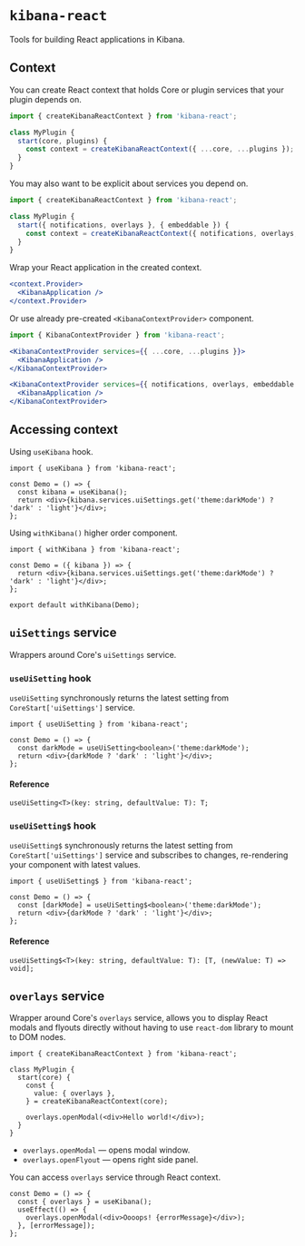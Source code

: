 # `kibana-react`

Tools for building React applications in Kibana.

## Context

You can create React context that holds Core or plugin services that your plugin depends on.

```ts
import { createKibanaReactContext } from 'kibana-react';

class MyPlugin {
  start(core, plugins) {
    const context = createKibanaReactContext({ ...core, ...plugins });
  }
}
```

You may also want to be explicit about services you depend on.

```ts
import { createKibanaReactContext } from 'kibana-react';

class MyPlugin {
  start({ notifications, overlays }, { embeddable }) {
    const context = createKibanaReactContext({ notifications, overlays, embeddable });
  }
}
```

Wrap your React application in the created context.

```jsx
<context.Provider>
  <KibanaApplication />
</context.Provider>
```

Or use already pre-created `<KibanaContextProvider>` component.

```jsx
import { KibanaContextProvider } from 'kibana-react';

<KibanaContextProvider services={{ ...core, ...plugins }}>
  <KibanaApplication />
</KibanaContextProvider>

<KibanaContextProvider services={{ notifications, overlays, embeddable }}>
  <KibanaApplication />
</KibanaContextProvider>
```

## Accessing context

Using `useKibana` hook.

```tsx
import { useKibana } from 'kibana-react';

const Demo = () => {
  const kibana = useKibana();
  return <div>{kibana.services.uiSettings.get('theme:darkMode') ? 'dark' : 'light'}</div>;
};
```

Using `withKibana()` higher order component.

```tsx
import { withKibana } from 'kibana-react';

const Demo = ({ kibana }) => {
  return <div>{kibana.services.uiSettings.get('theme:darkMode') ? 'dark' : 'light'}</div>;
};

export default withKibana(Demo);
```

## `uiSettings` service

Wrappers around Core's `uiSettings` service.

### `useUiSetting` hook

`useUiSetting` synchronously returns the latest setting from `CoreStart['uiSettings']` service.

```tsx
import { useUiSetting } from 'kibana-react';

const Demo = () => {
  const darkMode = useUiSetting<boolean>('theme:darkMode');
  return <div>{darkMode ? 'dark' : 'light'}</div>;
};
```

#### Reference

```tsx
useUiSetting<T>(key: string, defaultValue: T): T;
```

### `useUiSetting$` hook

`useUiSetting$` synchronously returns the latest setting from `CoreStart['uiSettings']` service and
subscribes to changes, re-rendering your component with latest values.

```tsx
import { useUiSetting$ } from 'kibana-react';

const Demo = () => {
  const [darkMode] = useUiSetting$<boolean>('theme:darkMode');
  return <div>{darkMode ? 'dark' : 'light'}</div>;
};
```

#### Reference

```tsx
useUiSetting$<T>(key: string, defaultValue: T): [T, (newValue: T) => void];
```

## `overlays` service

Wrapper around Core's `overlays` service, allows you to display React modals and flyouts
directly without having to use `react-dom` library to mount to DOM nodes.

```tsx
import { createKibanaReactContext } from 'kibana-react';

class MyPlugin {
  start(core) {
    const {
      value: { overlays },
    } = createKibanaReactContext(core);

    overlays.openModal(<div>Hello world!</div>);
  }
}
```

- `overlays.openModal` &mdash; opens modal window.
- `overlays.openFlyout` &mdash; opens right side panel.

You can access `overlays` service through React context.

```tsx
const Demo = () => {
  const { overlays } = useKibana();
  useEffect(() => {
    overlays.openModal(<div>Oooops! {errorMessage}</div>);
  }, [errorMessage]);
};
```
